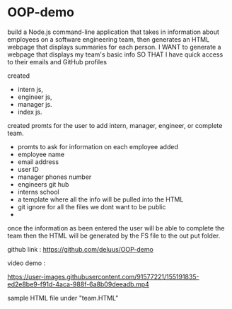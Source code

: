 # OOP-demo
  build a Node.js command-line application that takes in information about employees on a software engineering team,
  then generates an HTML webpage that displays summaries for each person.
  I WANT to generate a webpage that displays my team's basic info
  SO THAT I have quick access to their emails and GitHub profiles


 created
- intern js,
- engineer js,
- manager js. 
- index js.

 created 
 promts for the user to add intern, manager, engineer, or complete team. 
 - promts to ask for information on each employee added
  - employee name
  - email address
  - user ID
  - manager phones number
  - engineers git hub
  - interns school
 - a template where all the info will be pulled into the HTML
 - git  ignore for all the files we dont want to be public
 -

 once the information as been entered the user will be able to complete the team then the HTML will be generated by the FS file to the out put folder. 

 github link : https://github.com/deluus/OOP-demo

 video demo : 


https://user-images.githubusercontent.com/91577221/155191835-ed2e8be9-f91d-4aca-988f-6a8b09deeadb.mp4




 sample HTML file under "team.HTML"
  
